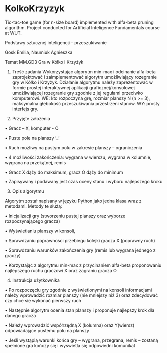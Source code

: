 # KolkoKrzyzyk
Tic-tac-toe game (for n-size board) implemented with alfa-beta pruning algorithm. Project conducted for Artificial Inteligence Fundamentals course at WUT.



Podstawy sztucznej inteligencji – przeszukiwanie

Gosk Emilia, Naumiuk Agnieszka

Temat MM.GD3 Gra w Kółko i Krzyżyk


1. Treść zadania
Wykorzystując algorytm min-max i odcinanie alfa-beta zaprojektować i zaimplementować algorytm
umożliwiający rozegranie gry w Kółko i Krzyżyk. Działanie algorytmu należy zaprezentować w formie
prostej interaktywnej aplikacji graficznej/konsolowej umożliwiającej rozegranie gry zgodnie z jej
regułami przeciwko komputerowi. WE: kto rozpoczyna grę, rozmiar planszy N (n >= 3), maksymalna
głębokość przeszukiwania przestrzeni stanów. WY: prosty interfejs gry.


2. Przyjęte założenia

• Gracz – X, komputer - O

• Puste pole na planszy ‘_’

• Ruch możliwy na pustym polu w zakresie planszy – ograniczenia

• 4 możliwości zakończenia: wygrana w wierszu, wygrana w kolumnie, wygrana na
przekątnej, remis

• Gracz X dąży do maksimum, gracz O dąży do minimum

• Zapisywany i podawany jest czas oceny stanu i wyboru najlepszego kroku


3. Opis algorytmu

Algorytm został napisany w języku Python jako jedna klasa wraz z metodami. Metody te
służą:

• Inicjalizacji gry (stworzeniu pustej planszy oraz wyborze rozpoczynającego gracza)

• Wyświetlaniu planszy w konsoli,

• Sprawdzaniu poprawności przebiegu kolejki gracza X (poprawny ruch)

• Sprawdzaniu warunków zakończenia gry (remis lub wygrana jednego z graczy)

• Korzystając z algorytmu min-max z przycinaniem alfa-beta proponowaniu
najlepszego ruchu graczowi X oraz zagraniu gracza O


4. Instrukcja użytkownika

• Po rozpoczęciu gry zgodnie z wyświetlonymi na konsoli informacjami należy
wprowadzić rozmiar planszy (nie mniejszy niż 3) oraz zdecydować czy chce się
wykonać pierwszy ruch

• Następnie algorytm ocenia stan planszy i proponuje najlepszy krok dla danego gracza

• Należy wprowadzić współrzędną X (kolumna) oraz Y(wiersz) odpowiadające pustemu
polu na planszy

• Jeśli wystąpią warunki końca gry – wygrana, przegrana, remis – zostaną spełnione gra
kończy się i wyświetla się odpowiedni komunikat
